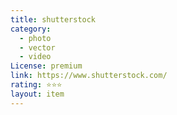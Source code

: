 ```yaml
---
title: shutterstock
category:
  - photo
  - vector
  - video
License: premium
link: https://www.shutterstock.com/
rating: ⭐⭐⭐
layout: item
---
```

